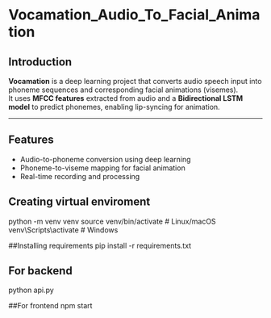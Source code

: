 # Vocamation_Audio_To_Facial_Animation
## Introduction

**Vocamation** is a deep learning project that converts audio speech input into phoneme sequences and corresponding facial animations (visemes).  
It uses **MFCC features** extracted from audio and a **Bidirectional LSTM model** to predict phonemes, enabling lip-syncing for animation.

---

## Features
- Audio-to-phoneme conversion using deep learning
- Phoneme-to-viseme mapping for facial animation
- Real-time recording and processing

 ## Creating virtual enviroment
  python -m venv venv
  source venv/bin/activate    # Linux/macOS
  venv\Scripts\activate       # Windows

##Installing requirements
  pip install -r requirements.txt

## For backend
python api.py

##For frontend
npm start
